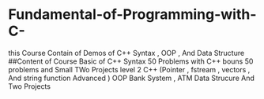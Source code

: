 # Fundamental-of-Programming-with-C-
this Course Contain of Demos of C++ Syntax , OOP , And Data Structure 
##Content of Course
Basic of C++ Syntax 
50 Problems with C++ 
bouns 50 problems and Small TWo Projects 
level 2 C++ (Pointer , fstream , vectors , And string function Advanced )
OOP
Bank System , ATM 
Data Strucure And Two Projects



